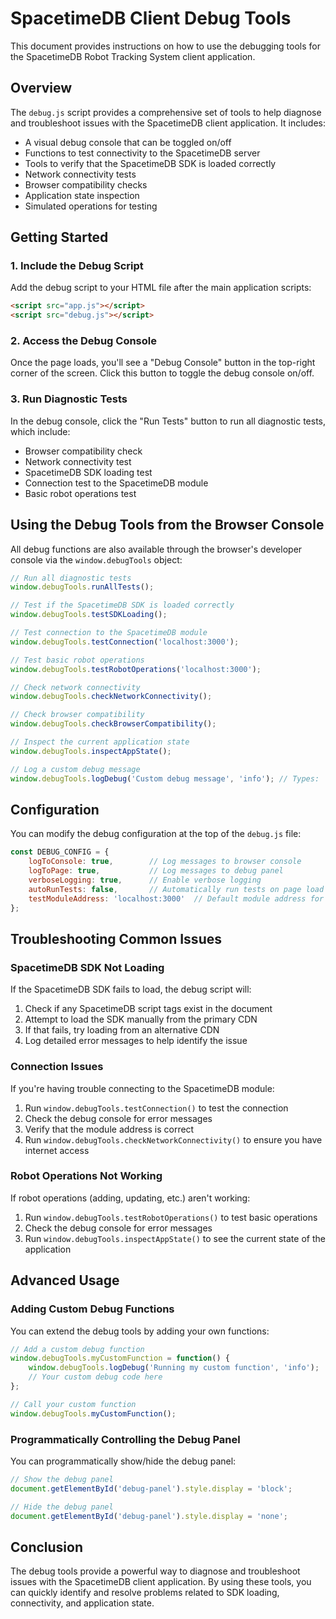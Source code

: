 # SpacetimeDB Client Debug Tools

This document provides instructions on how to use the debugging tools for the SpacetimeDB Robot Tracking System client application.

## Overview

The `debug.js` script provides a comprehensive set of tools to help diagnose and troubleshoot issues with the SpacetimeDB client application. It includes:

- A visual debug console that can be toggled on/off
- Functions to test connectivity to the SpacetimeDB server
- Tools to verify that the SpacetimeDB SDK is loaded correctly
- Network connectivity tests
- Browser compatibility checks
- Application state inspection
- Simulated operations for testing

## Getting Started

### 1. Include the Debug Script

Add the debug script to your HTML file after the main application scripts:

```html
<script src="app.js"></script>
<script src="debug.js"></script>
```

### 2. Access the Debug Console

Once the page loads, you'll see a "Debug Console" button in the top-right corner of the screen. Click this button to toggle the debug console on/off.

### 3. Run Diagnostic Tests

In the debug console, click the "Run Tests" button to run all diagnostic tests, which include:

- Browser compatibility check
- Network connectivity test
- SpacetimeDB SDK loading test
- Connection test to the SpacetimeDB module
- Basic robot operations test

## Using the Debug Tools from the Browser Console

All debug functions are also available through the browser's developer console via the `window.debugTools` object:

```javascript
// Run all diagnostic tests
window.debugTools.runAllTests();

// Test if the SpacetimeDB SDK is loaded correctly
window.debugTools.testSDKLoading();

// Test connection to the SpacetimeDB module
window.debugTools.testConnection('localhost:3000');

// Test basic robot operations
window.debugTools.testRobotOperations('localhost:3000');

// Check network connectivity
window.debugTools.checkNetworkConnectivity();

// Check browser compatibility
window.debugTools.checkBrowserCompatibility();

// Inspect the current application state
window.debugTools.inspectAppState();

// Log a custom debug message
window.debugTools.logDebug('Custom debug message', 'info'); // Types: 'info', 'error', 'warn', 'success'
```

## Configuration

You can modify the debug configuration at the top of the `debug.js` file:

```javascript
const DEBUG_CONFIG = {
    logToConsole: true,        // Log messages to browser console
    logToPage: true,           // Log messages to debug panel
    verboseLogging: true,      // Enable verbose logging
    autoRunTests: false,       // Automatically run tests on page load
    testModuleAddress: 'localhost:3000'  // Default module address for tests
};
```

## Troubleshooting Common Issues

### SpacetimeDB SDK Not Loading

If the SpacetimeDB SDK fails to load, the debug script will:

1. Check if any SpacetimeDB script tags exist in the document
2. Attempt to load the SDK manually from the primary CDN
3. If that fails, try loading from an alternative CDN
4. Log detailed error messages to help identify the issue

### Connection Issues

If you're having trouble connecting to the SpacetimeDB module:

1. Run `window.debugTools.testConnection()` to test the connection
2. Check the debug console for error messages
3. Verify that the module address is correct
4. Run `window.debugTools.checkNetworkConnectivity()` to ensure you have internet access

### Robot Operations Not Working

If robot operations (adding, updating, etc.) aren't working:

1. Run `window.debugTools.testRobotOperations()` to test basic operations
2. Check the debug console for error messages
3. Run `window.debugTools.inspectAppState()` to see the current state of the application

## Advanced Usage

### Adding Custom Debug Functions

You can extend the debug tools by adding your own functions:

```javascript
// Add a custom debug function
window.debugTools.myCustomFunction = function() {
    window.debugTools.logDebug('Running my custom function', 'info');
    // Your custom debug code here
};

// Call your custom function
window.debugTools.myCustomFunction();
```

### Programmatically Controlling the Debug Panel

You can programmatically show/hide the debug panel:

```javascript
// Show the debug panel
document.getElementById('debug-panel').style.display = 'block';

// Hide the debug panel
document.getElementById('debug-panel').style.display = 'none';
```

## Conclusion

The debug tools provide a powerful way to diagnose and troubleshoot issues with the SpacetimeDB client application. By using these tools, you can quickly identify and resolve problems related to SDK loading, connectivity, and application state.